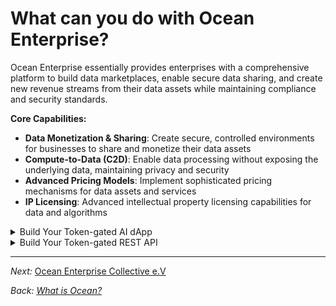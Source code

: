 # What can you do with Ocean Enterprise?

Ocean Enterprise essentially provides enterprises with a comprehensive platform to build data marketplaces, enable secure data sharing, and create new revenue streams from their data assets while maintaining compliance and security standards.

**Core Capabilities:**

* **Data Monetization & Sharing**: Create secure, controlled environments for businesses to share and monetize their data assets
* **Compute-to-Data (C2D)**: Enable data processing without exposing the underlying data, maintaining privacy and security
* **Advanced Pricing Models**: Implement sophisticated pricing mechanisms for data assets and services
* **IP Licensing**: Advanced intellectual property licensing capabilities for data and algorithms

<details>

<summary>Build Your Token-gated AI dApp</summary>

Monetize by making your dApp token-gated. Users no longer have to use credit cards or manage OAuth credentials. Rather, they buy & spend ERC20 datatokens to access your dApp content.

Go further yet: rather than storing user profile data on your centralized server -- which exposes you to liability -- have it on-chain encrypted by the user's wallet, and just-in-time decrypt for the app.

</details>

<details>

<summary>Build Your Token-gated REST API</summary>

Focus on the backend: make a Web3-native REST API. Like the token-gated dApps, consumers of the REST API buy access with crypto, not credit cards.

</details>

***

_Next:_ [Ocean Enterprise Collective e.V](ocean-enterprise-collective-e.v..md)

_Back:_ [_What is Ocean?_](what-is-ocean.md)
